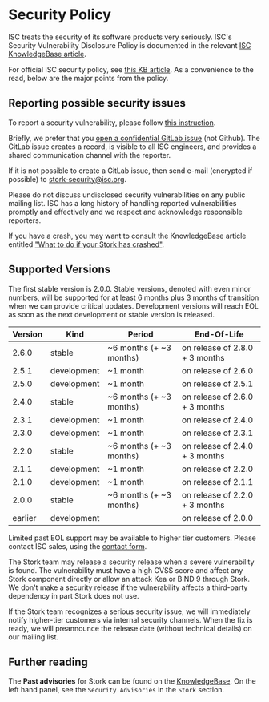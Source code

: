 <!--
Copyright (C) Internet Systems Consortium, Inc. ("ISC")

SPDX-License-Identifier: MPL-2.0

This Source Code Form is subject to the terms of the Mozilla Public
License, v. 2.0.  If a copy of the MPL was not distributed with this
file, you can obtain one at https://mozilla.org/MPL/2.0/.

See the COPYRIGHT file distributed with this work for additional
information regarding copyright ownership.
-->
# Security Policy

ISC treats the security of its software products very seriously. ISC's Security Vulnerability Disclosure Policy
is documented in the relevant [ISC KnowledgeBase article][1].

For official ISC security policy, see [this KB article](https://kb.isc.org/docs/aa-00861). As a convenience to the read,
below are the major points from the policy.

## Reporting possible security issues

To report a security vulnerability, please follow [this instruction][5].

Briefly, we prefer that you [open a confidential GitLab issue][2] (not Github). The GitLab issue creates a record,
is visible to all ISC engineers, and provides a shared communication channel with the reporter.

If it is not possible to create a GitLab issue, then send e-mail (encrypted if possible) to stork-security@isc.org.

Please do not discuss undisclosed security vulnerabilities on any public mailing list. ISC has a long history of
handling reported vulnerabilities promptly and effectively and we respect and acknowledge responsible reporters.

If you have a crash, you may want to consult the KnowledgeBase article entitled ["What to do if your Stork has
crashed"][3].

## Supported Versions

The first stable version is 2.0.0. Stable versions, denoted with even minor numbers, will be supported for at least 6
months plus 3 months of transition when we can provide critical updates. Development versions will reach EOL as soon as
the next development or stable version is released.

| Version | Kind        | Period                  | End-Of-Life                    |
| ------- | ----------- | ----------------------- | ------------------------------ |
| 2.6.0   | stable      | ~6 months (+ ~3 months) | on release of 2.8.0 + 3 months |
| 2.5.1   | development | ~1 month                | on release of 2.6.0            |
| 2.5.0   | development | ~1 month                | on release of 2.5.1            |
| 2.4.0   | stable      | ~6 months (+ ~3 months) | on release of 2.6.0 + 3 months |
| 2.3.1   | development | ~1 month                | on release of 2.4.0            |
| 2.3.0   | development | ~1 month                | on release of 2.3.1            |
| 2.2.0   | stable      | ~6 months (+ ~3 months) | on release of 2.4.0 + 3 months |
| 2.1.1   | development | ~1 month                | on release of 2.2.0            |
| 2.1.0   | development | ~1 month                | on release of 2.1.1            |
| 2.0.0   | stable      | ~6 months (+ ~3 months) | on release of 2.2.0 + 3 months |
| earlier | development |                         | on release of 2.0.0            |

Limited past EOL support may be available to higher tier customers.
Please contact ISC sales, using the [contact form][4].

The Stork team may release a security release when a severe vulnerability is found. The vulnerability must have a high
CVSS score and affect any Stork component directly or allow an attack Kea or BIND 9 through Stork. We don't make a
security release if the vulnerability affects a third-party dependency in part Stork does not use.

If the Stork team recognizes a serious security issue, we will immediately notify higher-tier customers via internal
security channels. When the fix is ready, we will preannounce the release date (without technical details) on our
mailing list.

## Further reading

The **Past advisories** for Stork can be found on the [KnowledgeBase][6].
On the left hand panel, see the `Security Advisories` in the `Stork` section.

[1]: https://kb.isc.org/docs/aa-00861
[2]: https://gitlab.isc.org/isc-projects/stork/-/issues/new?issue[confidential]=true&issuable_template=Bug
[3]: https://kb.isc.org/docs/aa-00340
[4]: https://www.isc.org/contact/
[5]: https://www.isc.org/reportbug/
[6]: https://kb.isc.org/docs
